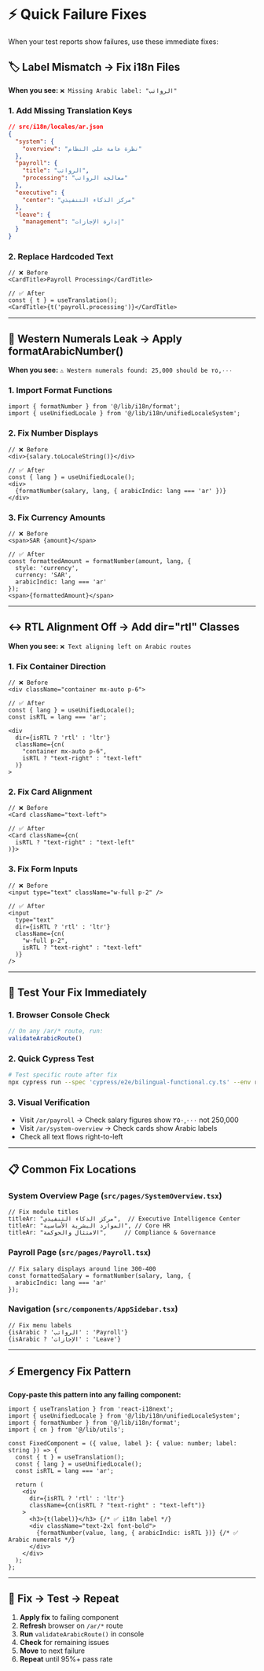 # ⚡ Quick Failure Fixes

When your test reports show failures, use these immediate fixes:

## 🏷️ Label Mismatch → Fix i18n Files

**When you see:** `❌ Missing Arabic label: "الرواتب"`

### 1. Add Missing Translation Keys

```json
// src/i18n/locales/ar.json
{
  "system": {
    "overview": "نظرة عامة على النظام"
  },
  "payroll": {
    "title": "الرواتب",
    "processing": "معالجة الرواتب"
  },
  "executive": {
    "center": "مركز الذكاء التنفيذي"
  },
  "leave": {
    "management": "إدارة الإجازات"
  }
}
```

### 2. Replace Hardcoded Text

```tsx
// ❌ Before
<CardTitle>Payroll Processing</CardTitle>

// ✅ After  
const { t } = useTranslation();
<CardTitle>{t('payroll.processing')}</CardTitle>
```

---

## 🔢 Western Numerals Leak → Apply formatArabicNumber()

**When you see:** `⚠️ Western numerals found: 25,000 should be ٢٥,٠٠٠`

### 1. Import Format Functions

```tsx
import { formatNumber } from '@/lib/i18n/format';
import { useUnifiedLocale } from '@/lib/i18n/unifiedLocaleSystem';
```

### 2. Fix Number Displays

```tsx
// ❌ Before
<div>{salary.toLocaleString()}</div>

// ✅ After
const { lang } = useUnifiedLocale();
<div>
  {formatNumber(salary, lang, { arabicIndic: lang === 'ar' })}
</div>
```

### 3. Fix Currency Amounts

```tsx
// ❌ Before  
<span>SAR {amount}</span>

// ✅ After
const formattedAmount = formatNumber(amount, lang, {
  style: 'currency',
  currency: 'SAR', 
  arabicIndic: lang === 'ar'
});
<span>{formattedAmount}</span>
```

---

## ↔️ RTL Alignment Off → Add dir="rtl" Classes

**When you see:** `❌ Text aligning left on Arabic routes`

### 1. Fix Container Direction

```tsx
// ❌ Before
<div className="container mx-auto p-6">

// ✅ After
const { lang } = useUnifiedLocale();
const isRTL = lang === 'ar';

<div 
  dir={isRTL ? 'rtl' : 'ltr'}
  className={cn(
    "container mx-auto p-6",
    isRTL ? "text-right" : "text-left"
  )}
>
```

### 2. Fix Card Alignment

```tsx
// ❌ Before
<Card className="text-left">

// ✅ After  
<Card className={cn(
  isRTL ? "text-right" : "text-left"
)}>
```

### 3. Fix Form Inputs

```tsx
// ❌ Before
<input type="text" className="w-full p-2" />

// ✅ After
<input 
  type="text" 
  dir={isRTL ? 'rtl' : 'ltr'}
  className={cn(
    "w-full p-2",
    isRTL ? "text-right" : "text-left" 
  )}
/>
```

---

## 🎯 Test Your Fix Immediately

### 1. Browser Console Check
```javascript
// On any /ar/* route, run:
validateArabicRoute()
```

### 2. Quick Cypress Test
```bash
# Test specific route after fix
npx cypress run --spec 'cypress/e2e/bilingual-functional.cy.ts' --env route="payroll"
```

### 3. Visual Verification
- Visit `/ar/payroll` → Check salary figures show ٢٥٠,٠٠٠ not 250,000
- Visit `/ar/system-overview` → Check cards show Arabic labels
- Check all text flows right-to-left

---

## 📋 Common Fix Locations

### System Overview Page (`src/pages/SystemOverview.tsx`)
```tsx
// Fix module titles
titleAr: "مركز الذكاء التنفيذي",  // Executive Intelligence Center
titleAr: "الموارد البشرية الأساسية", // Core HR
titleAr: "الامتثال والحوكمة",     // Compliance & Governance
```

### Payroll Page (`src/pages/Payroll.tsx`)  
```tsx
// Fix salary displays around line 300-400
const formattedSalary = formatNumber(salary, lang, { 
  arabicIndic: lang === 'ar' 
});
```

### Navigation (`src/components/AppSidebar.tsx`)
```tsx
// Fix menu labels
{isArabic ? 'الرواتب' : 'Payroll'}
{isArabic ? 'الإجازات' : 'Leave'}
```

---

## ⚡ Emergency Fix Pattern

**Copy-paste this pattern into any failing component:**

```tsx
import { useTranslation } from 'react-i18next';
import { useUnifiedLocale } from '@/lib/i18n/unifiedLocaleSystem';
import { formatNumber } from '@/lib/i18n/format';
import { cn } from '@/lib/utils';

const FixedComponent = ({ value, label }: { value: number; label: string }) => {
  const { t } = useTranslation();
  const { lang } = useUnifiedLocale();
  const isRTL = lang === 'ar';
  
  return (
    <div 
      dir={isRTL ? 'rtl' : 'ltr'}
      className={cn(isRTL ? "text-right" : "text-left")}
    >
      <h3>{t(label)}</h3> {/* ✅ i18n label */}
      <div className="text-2xl font-bold">
        {formatNumber(value, lang, { arabicIndic: isRTL })} {/* ✅ Arabic numerals */}
      </div>
    </div>
  );
};
```

---

## 🔄 Fix → Test → Repeat

1. **Apply fix** to failing component
2. **Refresh** browser on `/ar/*` route  
3. **Run** `validateArabicRoute()` in console
4. **Check** for remaining issues
5. **Move** to next failure
6. **Repeat** until 95%+ pass rate